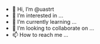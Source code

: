 - 👋 Hi, I’m @uastrt
- 👀 I’m interested in ...
- 🌱 I’m currently learning ...
- 💞️ I’m looking to collaborate on ...
- 📫 How to reach me ...

<!---
uastrt/uastrt is a ✨ special ✨ repository because its `README.md` (this file) appears on your GitHub profile.
You can click the Preview link to take a look at your changes.
--->
